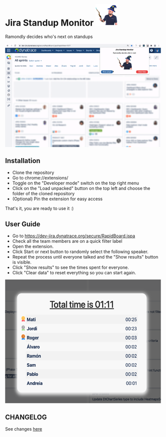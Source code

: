 # Jira Standup Monitor <img src="ramondly.png" alt="logo" width="70"/>

Ramondly decides who's next on standups

<img src="images/usage.gif" alt="usage" width="600"/>

## Installation
- Clone the repository
- Go to chrome://extensions/
- Toggle on the "Developer mode" switch on the top right menu
- Click on the "Load unpacked" button on the top left and choose the folder of the cloned repository
- (Optional) Pin the extension for easy access

That's it, you are ready to use it :)

## User Guide
 - Go to https://dev-jira.dynatrace.org/secure/RapidBoard.jspa
 - Check all the team members are on a quick filter label
 - Open the extension.
 - Click Start or next button to randomly select the following speaker.
 - Repeat the process until everyone talked and the "Show results" button is visible.
 - Click "Show results" to see the times spent for everyone.
 - Click "Clear data" to reset everything so you can start again.

<img src="images/highlights.png" alt="highlights" height="400"/>

## CHANGELOG
See changes [here](CHANGELOG.md)
